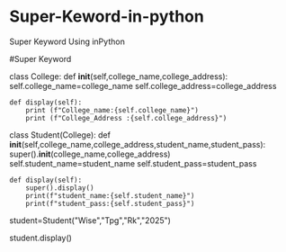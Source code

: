 # Super-Keword-in-python
Super Keyword Using inPython

#Super Keyword

class College:
    def __init__(self,college_name,college_address):
        self.college_name=college_name
        self.college_address=college_address

    def display(self):
        print (f"College_name:{self.college_name}")
        print (f"College_Address :{self.college_address}")


class Student(College):
    def __init__(self,college_name,college_address,student_name,student_pass):
        super().__init__(college_name,college_address)
        self.student_name=student_name
        self.student_pass=student_pass

    def display(self):
        super().display()
        print(f"student_name:{self.student_name}")
        print(f"student_pass:{self.student_pass}")
student=Student("Wise","Tpg","Rk","2025")


student.display()




